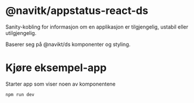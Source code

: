 # @navitk/appstatus-react-ds

Sanity-kobling for informasjon om en applikasjon er tilgjengelig, ustabil eller utilgjengelig.

Baserer seg på @navikt/ds komponenter og styling.

# Kjøre eksempel-app

Starter app som viser noen av komponentene

```
npm run dev
```
